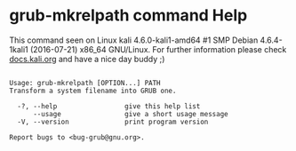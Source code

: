 # grub-mkrelpath command Help
 
 This command seen on Linux kali 4.6.0-kali1-amd64 #1 SMP Debian 4.6.4-1kali1 (2016-07-21) x86_64 GNU/Linux. For further information please check [docs.kali.org](docs.kali.org) and have a nice day buddy ;) 

~~~

Usage: grub-mkrelpath [OPTION...] PATH
Transform a system filename into GRUB one.

  -?, --help                 give this help list
      --usage                give a short usage message
  -V, --version              print program version

Report bugs to <bug-grub@gnu.org>.

~~~
